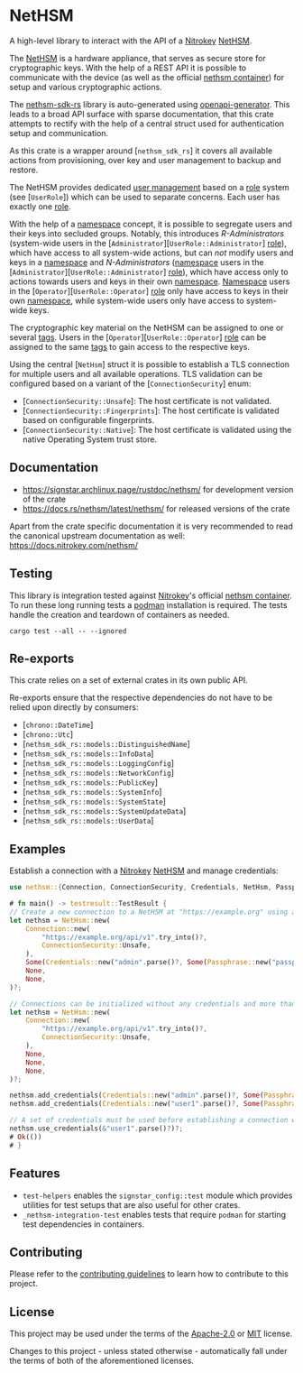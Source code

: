 # NetHSM

A high-level library to interact with the API of a [Nitrokey] [NetHSM].

The [NetHSM] is a hardware appliance, that serves as secure store for cryptographic keys.
With the help of a REST API it is possible to communicate with the device (as well as the official [nethsm container]) for setup and various cryptographic actions.

The [nethsm-sdk-rs] library is auto-generated using [openapi-generator].
This leads to a broad API surface with sparse documentation, that this crate attempts to rectify with the help of a central struct used for authentication setup and communication.

As this crate is a wrapper around [`nethsm_sdk_rs`] it covers all available actions from provisioning, over key and user management to backup and restore.

The NetHSM provides dedicated [user management] based on a [role] system (see [`UserRole`]) which can be used to separate concerns.
Each user has exactly one [role].

With the help of a [namespace] concept, it is possible to segregate users and their keys into secluded groups.
Notably, this introduces *R-Administrators* (system-wide users in the [`Administrator`][`UserRole::Administrator`] [role]), which have access to all system-wide actions, but can *not* modify users and keys in a [namespace] and *N-Administrators* ([namespace] users in the [`Administrator`][`UserRole::Administrator`] [role]), which have access only to actions towards users and keys in their own [namespace].
[Namespace] users in the [`Operator`][`UserRole::Operator`] [role] only have access to keys in their own [namespace], while system-wide users only have access to system-wide keys.

The cryptographic key material on the NetHSM can be assigned to one or several [tags].
Users in the [`Operator`][`UserRole::Operator`] [role] can be assigned to the same [tags] to gain access to the respective keys.

Using the central [`NetHsm`] struct it is possible to establish a TLS connection for multiple users and all available operations.
TLS validation can be configured based on a variant of the [`ConnectionSecurity`] enum:

- [`ConnectionSecurity::Unsafe`]: The host certificate is not validated.
- [`ConnectionSecurity::Fingerprints`]: The host certificate is validated based on configurable
  fingerprints.
- [`ConnectionSecurity::Native`]: The host certificate is validated using the native Operating
  System trust store.

## Documentation

- <https://signstar.archlinux.page/rustdoc/nethsm/> for development version of the crate
- <https://docs.rs/nethsm/latest/nethsm/> for released versions of the crate

Apart from the crate specific documentation it is very recommended to read the canonical upstream documentation as well: <https://docs.nitrokey.com/nethsm/>

## Testing

This library is integration tested against [Nitrokey]'s official [nethsm container].
To run these long running tests a [podman] installation is required.
The tests handle the creation and teardown of containers as needed.

```shell
cargo test --all -- --ignored
```

## Re-exports

This crate relies on a set of external crates in its own public API.

Re-exports ensure that the respective dependencies do not have to be relied upon directly by consumers:

- [`chrono::DateTime`]
- [`chrono::Utc`]
- [`nethsm_sdk_rs::models::DistinguishedName`]
- [`nethsm_sdk_rs::models::InfoData`]
- [`nethsm_sdk_rs::models::LoggingConfig`]
- [`nethsm_sdk_rs::models::NetworkConfig`]
- [`nethsm_sdk_rs::models::PublicKey`]
- [`nethsm_sdk_rs::models::SystemInfo`]
- [`nethsm_sdk_rs::models::SystemState`]
- [`nethsm_sdk_rs::models::SystemUpdateData`]
- [`nethsm_sdk_rs::models::UserData`]

## Examples

Establish a connection with a [Nitrokey] [NetHSM] and manage credentials:

```rust
use nethsm::{Connection, ConnectionSecurity, Credentials, NetHsm, Passphrase};

# fn main() -> testresult::TestResult {
// Create a new connection to a NetHSM at "https://example.org" using admin credentials
let nethsm = NetHsm::new(
    Connection::new(
        "https://example.org/api/v1".try_into()?,
        ConnectionSecurity::Unsafe,
    ),
    Some(Credentials::new("admin".parse()?, Some(Passphrase::new("passphrase".to_string())))),
    None,
    None,
)?;

// Connections can be initialized without any credentials and more than one can be provided later on
let nethsm = NetHsm::new(
    Connection::new(
        "https://example.org/api/v1".try_into()?,
        ConnectionSecurity::Unsafe,
    ),
    None,
    None,
    None,
)?;

nethsm.add_credentials(Credentials::new("admin".parse()?, Some(Passphrase::new("passphrase".to_string()))));
nethsm.add_credentials(Credentials::new("user1".parse()?, Some(Passphrase::new("other_passphrase".to_string()))));

// A set of credentials must be used before establishing a connection with the configured NetHSM
nethsm.use_credentials(&"user1".parse()?)?;
# Ok(())
# }
```

## Features

- `test-helpers` enables the `signstar_config::test` module which provides utilities for test setups that are also useful for other crates.
- `_nethsm-integration-test` enables tests that require `podman` for starting test dependencies in containers.

## Contributing

Please refer to the [contributing guidelines] to learn how to contribute to this project.

## License

This project may be used under the terms of the [Apache-2.0] or [MIT] license.

Changes to this project - unless stated otherwise - automatically fall under the terms of both of the aforementioned licenses.

[Apache-2.0]: https://www.apache.org/licenses/LICENSE-2.0
[MIT]: https://opensource.org/licenses/MIT
[NetHSM]: https://www.nitrokey.com/products/nethsm
[Nitrokey]: https://nitrokey.com
[contributing guidelines]: ../CONTRIBUTING.md
[namespace]: https://docs.nitrokey.com/nethsm/administration#namespaces
[nethsm container]: https://hub.docker.com/r/nitrokey/nethsm
[nethsm-sdk-rs]: https://crates.io/crates/nethsm-sdk-rs
[openapi-generator]: https://openapi-generator.tech/
[podman]: https://podman.io/
[role]: https://docs.nitrokey.com/nethsm/administration#roles
[systemd]: https://systemd.io/
[tags]: https://docs.nitrokey.com/nethsm/operation#tags-for-keys
[user management]: https://docs.nitrokey.com/nethsm/administration#user-management
